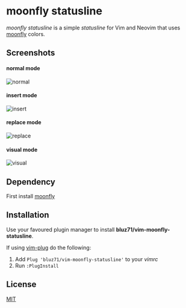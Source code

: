 moonfly statusline
==================

*moonfly statusline* is a simple *statusline* for Vim and Neovim that uses
[moonfly](https://github.com/bluz71/vim-moonfly-colors) colors.

Screenshots
-----------

#### normal mode
![normal](moonfly_normal.png)

#### insert mode
![insert](moonfly_insert.png)

#### replace mode
![replace](moonfly_replace.png)

#### visual mode
![visual](moonfly_visual.png)

Dependency
----------

First install [moonfly](https://github.com/bluz71/vim-moonfly-colors)

Installation
------------

Use your favoured plugin manager to install **bluz71/vim-moonfly-statusline**.

If using [vim-plug](https://github.com/junegunn/vim-plug) do the following:

1. Add `Plug 'bluz71/vim-moonfly-statusline'` to your *vimrc*
2. Run `:PlugInstall`

License
-------

[MIT](https://opensource.org/licenses/MIT)
